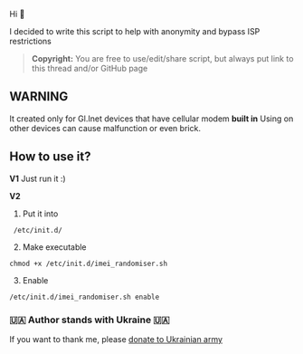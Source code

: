 Hi 👋 

I decided to write this script to help with anonymity and bypass ISP restrictions

> **Copyright:**
> You are free to use/edit/share script, but always put link to this thread and/or GitHub page

## WARNING
It created only for Gl.Inet devices that have cellular modem **built in**
Using on other devices can cause malfunction or even brick.


## How to use it?

**V1**
Just run it :)

**V2**

1. Put it into
```
 /etc/init.d/
```
2. Make executable
```
chmod +x /etc/init.d/imei_randomiser.sh
```
3. Enable
```
/etc/init.d/imei_randomiser.sh enable
```

### 🇺🇦 Author stands with Ukraine 🇺🇦
If you want to thank me, please [donate to Ukrainian army](https://war.ukraine.ua)
